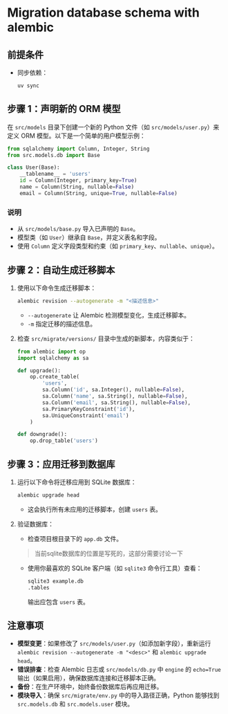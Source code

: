 # Migration database schema with alembic

## 前提条件

- 同步依赖：

  ```bash
  uv sync
  ```


## 步骤 1：声明新的 ORM 模型

在 `src/models` 目录下创建一个新的 Python 文件（如 `src/models/user.py`）来定义 ORM 模型。以下是一个简单的用户模型示例：

```python
from sqlalchemy import Column, Integer, String
from src.models.db import Base

class User(Base):
    __tablename__ = 'users'
    id = Column(Integer, primary_key=True)
    name = Column(String, nullable=False)
    email = Column(String, unique=True, nullable=False)
```

### 说明

- 从 `src/models/base.py` 导入已声明的 `Base`。
- 模型类（如 `User`）继承自 `Base`，并定义表名和字段。
- 使用 `Column` 定义字段类型和约束（如 `primary_key`、`nullable`、`unique`）。

## 步骤 2：自动生成迁移脚本

1. 使用以下命令生成迁移脚本：

   ```bash
   alembic revision --autogenerate -m "<描述信息>"
   ```

   - `--autogenerate` 让 Alembic 检测模型变化，生成迁移脚本。
   - `-m` 指定迁移的描述信息。

2. 检查 `src/migrate/versions/` 目录中生成的新脚本，内容类似于：

   ```python
   from alembic import op
   import sqlalchemy as sa

   def upgrade():
       op.create_table(
           'users',
           sa.Column('id', sa.Integer(), nullable=False),
           sa.Column('name', sa.String(), nullable=False),
           sa.Column('email', sa.String(), nullable=False),
           sa.PrimaryKeyConstraint('id'),
           sa.UniqueConstraint('email')
       )

   def downgrade():
       op.drop_table('users')
   ```

## 步骤 3：应用迁移到数据库

1. 运行以下命令将迁移应用到 SQLite 数据库：

   ```bash
   alembic upgrade head
   ```

   - 这会执行所有未应用的迁移脚本，创建 `users` 表。

2. 验证数据库：
   - 检查项目根目录下的 `app.db` 文件。
   > 当前sqlite数据库的位置是写死的，这部分需要讨论一下

   - 使用你最喜欢的 SQLite 客户端（如 `sqlite3` 命令行工具）查看：

     ```bash
     sqlite3 example.db
     .tables
     ```

     输出应包含 `users` 表。

## 注意事项

- **模型变更**：如果修改了 `src/models/user.py`（如添加新字段），重新运行 `alembic revision --autogenerate -m "<desc>"` 和 `alembic upgrade head`。
- **错误排查**：检查 Alembic 日志或 `src/models/db.py` 中 `engine` 的 `echo=True` 输出（如果启用），确保数据库连接和迁移脚本正确。
- **备份**：在生产环境中，始终备份数据库后再应用迁移。
- **模块导入**：确保 `src/migrate/env.py` 中的导入路径正确，Python 能够找到 `src.models.db` 和 `src.models.user` 模块。
